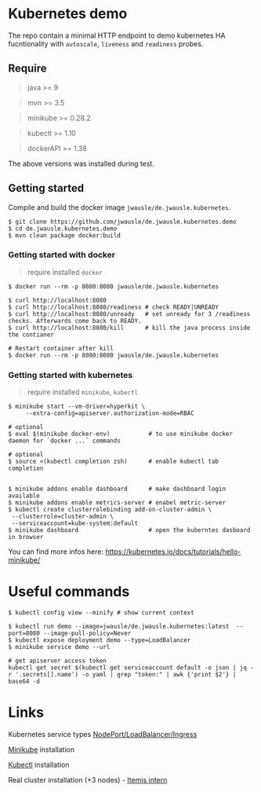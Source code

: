 # Kubernetes demo

The repo contain a minimal HTTP endpoint to demo kubernetes HA fucntionality with `autoscale`, `liveness` and `readiness` probes.

## Require

 > java      >= 9

 > mvn       >= 3.5

 > minikube  >= 0.28.2
 
 > kubectl   >= 1.10
 
 > dockerAPI >= 1.38
 
 The above versions was installed during test.
 

## Getting started

Compile and build the docker image `jwausle/de.jwausle.kubernetes`.

```
$ git clone https://github.com/jwausle/de.jwausle.kubernetes.demo
$ cd de.jwausle.kubernetes.demo
$ mvn clean package docker:build
```

### Getting started with docker

> require installed `docker`

```
$ docker run --rm -p 8080:8080 jwausle/de.jwausle.kubernetes

$ curl http://localhost:8080
$ curl http://localhost:8080/readiness # check READY|UNREADY
$ curl http://localhost:8080/unready   # set unready for 3 /readiness checks. Afterwards come back to READY.
$ curl http://localhost:8080/kill      # kill the java process inside the contianer

# Restart container after kill
$ docker run --rm -p 8080:8080 jwausle/de.jwausle.kubernetes
```

### Getting started with kubernetes

> require installed `minikube`, `kubectl`

```
$ minikube start --vm-driver=hyperkit \
     --extra-config=apiserver.authorization-mode=RBAC

# optional
$ eval $(minikube docker-env)           # to use minikube docker daemon for `docker ...` commands

# optional
$ source <(kubectl completion zsh)      # enable kubectl tab completion 


$ minikube addons enable dashboard      # make dashboard login available
$ minikube addons enable metrics-server # enabel metric-server
$ kubectl create clusterrolebinding add-on-cluster-admin \
 --clusterrole=cluster-admin \
 --serviceaccount=kube-system:default 
$ minikube dashboard                    # open the kuberntes dasboard in browser
```

You can find more infos here: https://kubernetes.io/docs/tutorials/hello-minikube/

# Useful commands

```
$ kubectl config view --minify # show current context

$ kubectl run demo --image=jwausle/de.jwausle.kubernetes:latest  --port=8080 --image-pull-policy=Never
$ kubectl expose deployment demo --type=LoadBalancer
$ minikube service demo --url

```

```
# get apiserver access token
kubectl get secret $(kubectl get serviceaccount default -o json | jq -r '.secrets[].name') -o yaml | grep "token:" | awk {'print $2'} |  base64 -d
```

# Links

Kubernetes service types [NodePort/LoadBalancer/Ingress](https://medium.com/google-cloud/kubernetes-nodeport-vs-loadbalancer-vs-ingress-when-should-i-use-what-922f010849e0)

[Minikube](https://kubernetes.io/docs/setup/minikube/) installation  

[Kubectl](https://kubernetes.io/docs/tasks/tools/install-kubectl/) installation

Real cluster installation (+3 nodes) - [Itemis intern](https://gitlab-intern.itemis.de/vagrant-examples/kubernetes-cluster)

